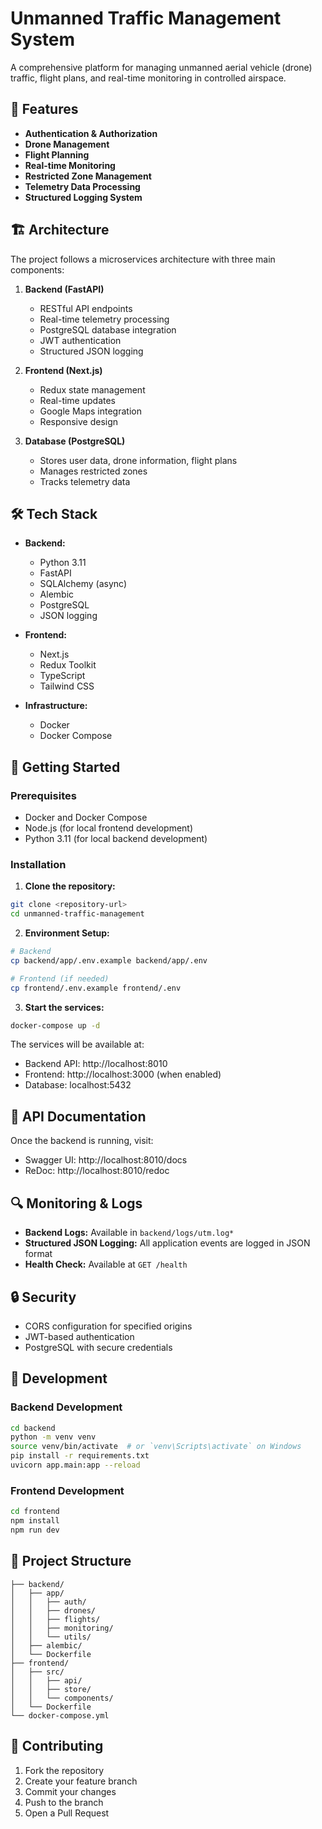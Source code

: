 # Unmanned Traffic Management System

A comprehensive platform for managing unmanned aerial vehicle (drone) traffic, flight plans, and real-time monitoring in controlled airspace.

## 🚀 Features

- **Authentication & Authorization**
- **Drone Management**
- **Flight Planning**
- **Real-time Monitoring**
- **Restricted Zone Management**
- **Telemetry Data Processing**
- **Structured Logging System**

## 🏗️ Architecture

The project follows a microservices architecture with three main components:

1. **Backend (FastAPI)**
   - RESTful API endpoints
   - Real-time telemetry processing
   - PostgreSQL database integration
   - JWT authentication
   - Structured JSON logging

2. **Frontend (Next.js)**
   - Redux state management
   - Real-time updates
   - Google Maps integration
   - Responsive design

3. **Database (PostgreSQL)**
   - Stores user data, drone information, flight plans
   - Manages restricted zones
   - Tracks telemetry data

## 🛠️ Tech Stack

- **Backend:**
  - Python 3.11
  - FastAPI
  - SQLAlchemy (async)
  - Alembic
  - PostgreSQL
  - JSON logging

- **Frontend:**
  - Next.js
  - Redux Toolkit
  - TypeScript
  - Tailwind CSS

- **Infrastructure:**
  - Docker
  - Docker Compose

## 🚀 Getting Started

### Prerequisites

- Docker and Docker Compose
- Node.js (for local frontend development)
- Python 3.11 (for local backend development)

### Installation

1. **Clone the repository:**
```bash
git clone <repository-url>
cd unmanned-traffic-management
```

2. **Environment Setup:**
```bash
# Backend
cp backend/app/.env.example backend/app/.env

# Frontend (if needed)
cp frontend/.env.example frontend/.env
```

3. **Start the services:**
```bash
docker-compose up -d
```

The services will be available at:
- Backend API: http://localhost:8010
- Frontend: http://localhost:3000 (when enabled)
- Database: localhost:5432

## 📝 API Documentation

Once the backend is running, visit:
- Swagger UI: http://localhost:8010/docs
- ReDoc: http://localhost:8010/redoc

## 🔍 Monitoring & Logs

- **Backend Logs:** Available in `backend/logs/utm.log*`
- **Structured JSON Logging:** All application events are logged in JSON format
- **Health Check:** Available at `GET /health`

## 🔒 Security

- CORS configuration for specified origins
- JWT-based authentication
- PostgreSQL with secure credentials

## 🧪 Development

### Backend Development

```bash
cd backend
python -m venv venv
source venv/bin/activate  # or `venv\Scripts\activate` on Windows
pip install -r requirements.txt
uvicorn app.main:app --reload
```

### Frontend Development

```bash
cd frontend
npm install
npm run dev
```

## 📁 Project Structure

```
├── backend/
│   ├── app/
│   │   ├── auth/
│   │   ├── drones/
│   │   ├── flights/
│   │   ├── monitoring/
│   │   └── utils/
│   ├── alembic/
│   └── Dockerfile
├── frontend/
│   ├── src/
│   │   ├── api/
│   │   ├── store/
│   │   └── components/
│   └── Dockerfile
└── docker-compose.yml
```

## 🤝 Contributing

1. Fork the repository
2. Create your feature branch
3. Commit your changes
4. Push to the branch
5. Open a Pull Request
